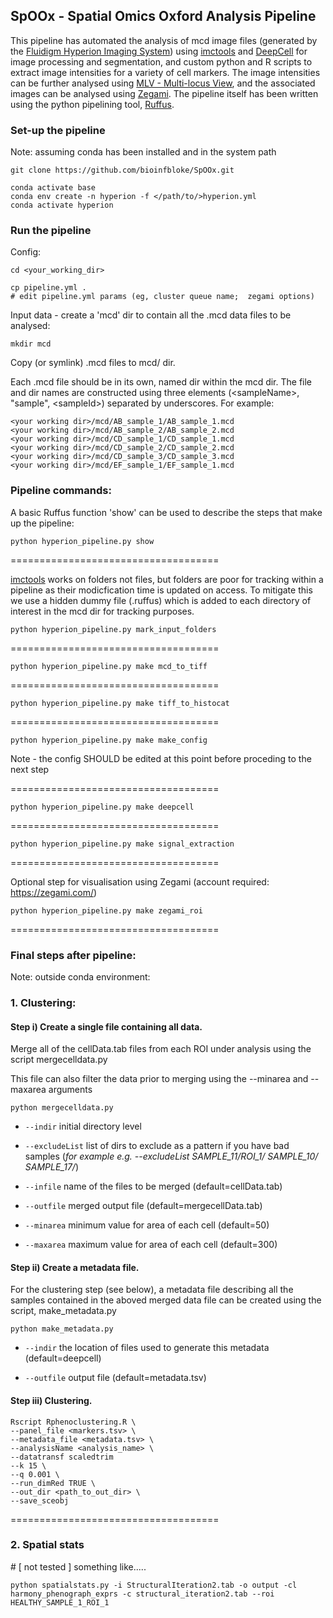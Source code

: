 ## SpOOx - Spatial Omics Oxford Analysis Pipeline
This pipeline has automated the analysis of mcd image files (generated by the [Fluidigm Hyperion Imaging System](https://www.fluidigm.com/products-services/instruments/hyperion)) using [imctools](https://github.com/BodenmillerGroup/imctools) and [DeepCell](https://simtk.org/projects/deepcell) for image processing and segmentation, and custom python and R scripts to extract image intensities for a variety of cell markers. The image intensities can be further analysed using [MLV - Multi-locus View](https://www.nature.com/articles/s42003-021-02097-y), and the associated images can be analysed using [Zegami](https://zegami.com/). The pipeline itself has been written using the python pipelining tool, [Ruffus](http://www.ruffus.org.uk).

### Set-up the pipeline ##################
Note: assuming conda has been installed and in the system path
```
git clone https://github.com/bioinfbloke/SpOOx.git
```

```
conda activate base
conda env create -n hyperion -f </path/to/>hyperion.yml
conda activate hyperion
```

### Run the pipeline ##################

Config:
```
cd <your_working_dir>

cp pipeline.yml .
# edit pipeline.yml params (eg, cluster queue name;  zegami options)
```

Input data - create a 'mcd' dir to contain all the .mcd data files to be analysed:
```
mkdir mcd 
```
Copy (or symlink) .mcd files to mcd/ dir. 

Each .mcd file should be in its own, named dir within the mcd dir. The file and dir names are constructed using three elements (\<sampleName\>, "sample", \<sampleId\>) separated by underscores. For example:
```
<your working dir>/mcd/AB_sample_1/AB_sample_1.mcd
<your working dir>/mcd/AB_sample_2/AB_sample_2.mcd
<your working dir>/mcd/CD_sample_1/CD_sample_1.mcd
<your working dir>/mcd/CD_sample_2/CD_sample_2.mcd
<your working dir>/mcd/CD_sample_3/CD_sample_3.mcd
<your working dir>/mcd/EF_sample_1/EF_sample_1.mcd
```

### Pipeline commands:
A basic Ruffus function 'show' can be used to describe the steps that make up the pipeline:
```
python hyperion_pipeline.py show
```
====================================

[imctools](https://github.com/BodenmillerGroup/imctools) works on folders not files, but folders are poor for tracking within a pipeline as their modicfication time is updated on access. To mitigate this we use a hidden dummy file (.ruffus) which is added to each directory of interest in the mcd dir for tracking purposes.

```
python hyperion_pipeline.py mark_input_folders
```
====================================
```
python hyperion_pipeline.py make mcd_to_tiff
```
====================================
```
python hyperion_pipeline.py make tiff_to_histocat
```
====================================
```
python hyperion_pipeline.py make make_config
```
Note - the config SHOULD be edited at this point before proceding to the next step

====================================
```
python hyperion_pipeline.py make deepcell
```
====================================
```
python hyperion_pipeline.py make signal_extraction
```
====================================

Optional step for visualisation using Zegami (account required: https://zegami.com/)
```
python hyperion_pipeline.py make zegami_roi
```

====================================

### Final steps after pipeline:
Note: outside conda environment:

###  1. Clustering:
#### Step i)  Create a single file containing all data. 

Merge all of the cellData.tab files from each ROI under analysis using the script mergecelldata.py

This file can also filter the data prior to merging using the --minarea and --maxarea arguments
```
python mergecelldata.py
```
- `--indir` initial directory level
  
- `--excludeList` list of dirs to exclude as a pattern if you have bad samples (*for example e.g. --excludeList SAMPLE_11/ROI_1/ SAMPLE_10/ SAMPLE_17/*)
  
- `--infile` name of the files to be merged (default=cellData.tab)
  
- `--outfile` merged output file (default=mergecellData.tab)
  
- `--minarea` minimum value for area of each cell (default=50)
  
- `--maxarea` maximum value for area of each cell (default=300)
  
#### Step ii)  Create a metadata file.

For the clustering step (see below), a metadata file describing all the samples contained in the aboved merged data file can be created using the script, make_metadata.py

```
python make_metadata.py
```
- `--indir` the location of files used to generate this metadata (default=deepcell)
 
- `--outfile` output file (default=metadata.tsv)


#### Step iii)  Clustering.
```
Rscript Rphenoclustering.R \
--panel_file <markers.tsv> \
--metadata_file <metadata.tsv> \
--analysisName <analysis_name> \
--datatransf scaledtrim
--k 15 \
--q 0.001 \
--run_dimRed TRUE \
--out_dir <path_to_out_dir> \
--save_sceobj
```
====================================

### 2. Spatial stats

\# [ not tested ] something like.....
```
python spatialstats.py -i StructuralIteration2.tab -o output -cl harmony_phenograph_exprs -c structural_iteration2.tab --roi HEALTHY_SAMPLE_1_ROI_1
```




